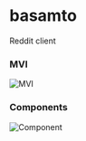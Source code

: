# basamto
Reddit client

### MVI
![MVI](https://raw.githubusercontent.com/gumil/basamto/master/art/mvi.png)

### Components
![Component](https://raw.githubusercontent.com/gumil/basamto/master/art/component.png)